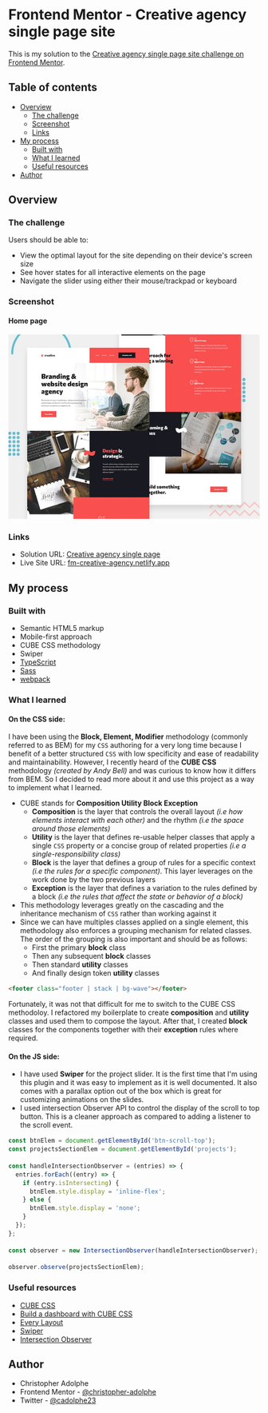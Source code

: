 # Frontend Mentor - Creative agency single page site

This is my solution to the [Creative agency single page site challenge on Frontend Mentor](https://www.frontendmentor.io/challenges/creative-agency-singlepage-site-Pq6V3I2RM).

## Table of contents

- [Overview](#overview)
  - [The challenge](#the-challenge)
  - [Screenshot](#screenshot)
  - [Links](#links)
- [My process](#my-process)
  - [Built with](#built-with)
  - [What I learned](#what-i-learned)
  - [Useful resources](#useful-resources)
- [Author](#author)

## Overview

### The challenge

Users should be able to:

- View the optimal layout for the site depending on their device's screen size
- See hover states for all interactive elements on the page
- Navigate the slider using either their mouse/trackpad or keyboard

### Screenshot

#### Home page

![Preview for the Creative agency single page](./preview.jpg)

### Links

- Solution URL: [Creative agency single page](https://www.frontendmentor.io/challenges/creative-agency-singlepage-site-Pq6V3I2RM)
- Live Site URL: [fm-creative-agency.netlify.app](https://fm-creative-agency.netlify.app/)

## My process

### Built with

- Semantic HTML5 markup
- Mobile-first approach
- CUBE CSS methodology
- Swiper
- [TypeScript](https://www.typescriptlang.org/)
- [Sass](https://sass-lang.com/)
- [webpack](https://webpack.js.org/)

### What I learned
#### On the CSS side:
I have been using the **Block, Element, Modifier** methodology (commonly referred to as BEM) for my `CSS` authoring for a very long time because I benefit of a better structured `CSS` with low specificity and ease of readability and maintainability. However, I recently heard of the **CUBE CSS** methodology *(created by Andy Bell)* and was curious to know how it differs from BEM. So I decided to read more about it and use this project as a way to implement what I learned.

- CUBE stands for **Composition Utility Block Exception**
  - **Composition** is the layer that controls the overall layout *(i.e how elements interact with each other)* and the rhythm *(i.e the space around those elements)*
  - **Utility** is the layer that defines re-usable helper classes that apply a single `CSS` property or a concise group of related properties *(i.e a single-responsibility class)*
  - **Block** is the layer that defines a group of rules for a specific context *(i.e the rules for a specific component)*. This layer leverages on the work done by the two previous layers
  - **Exception** is the layer that defines a variation to the rules defined by a block *(i.e the rules that affect the state or behavior of a block)*
- This methodology leverages greatly on the cascading and the inheritance mechanism of `CSS` rather than working against it
- Since we can have multiples classes applied on a single element, this methodology also enforces a grouping mechanism for related classes. The order of the grouping is also important and should be as follows:
  - First the primary **block** class
  - Then any subsequent **block** classes
  - Then standard **utility** classes
  - And finally design token **utility** classes

```html
<footer class="footer | stack | bg-wave"></footer>
```

Fortunately, it was not that difficult for me to switch to the CUBE CSS methodoloy. I refactored my boilerplate to create **composition** and **utility** classes and used them to compose the layout. After that, I created **block** classes for the components together with their **exception** rules where required.

#### On the JS side:
- I have used **Swiper** for the project slider. It is the first time that I'm using this plugin and it was easy to implement as it is well documented. It also comes with a parallax option out of the box which is great for customizing animations on the slides.
- I used intersection Observer API to control the display of the scroll to top button. This is a cleaner approach as compared to adding a listener to the scroll event.

```js
const btnElem = document.getElementById('btn-scroll-top');
const projectsSectionElem = document.getElementById('projects');

const handleIntersectionObserver = (entries) => {
  entries.forEach((entry) => {
    if (entry.isIntersecting) {
      btnElem.style.display = 'inline-flex';
    } else {
      btnElem.style.display = 'none';
    }
  });
};

const observer = new IntersectionObserver(handleIntersectionObserver);

observer.observe(projectsSectionElem);
```

### Useful resources

- [CUBE CSS](https://cube.fyi/)
- [Build a dashboard with CUBE CSS](https://piccalil.li/tutorial/build-a-dashboard-with-cube-css/)
- [Every Layout](https://every-layout.dev/)
- [Swiper](https://swiperjs.com/)
- [Intersection Observer](https://developer.mozilla.org/en-US/docs/Web/API/Intersection_Observer_API)

## Author

- Christopher Adolphe
- Frontend Mentor - [@christopher-adolphe](https://www.frontendmentor.io/profile/christopher-adolphe)
- Twitter - [@cadolphe23](https://twitter.com/cadolphe23)
